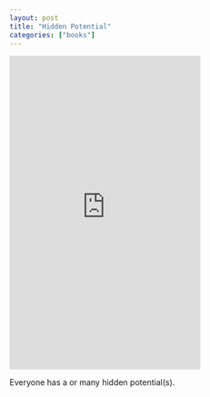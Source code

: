 ```yaml
---
layout: post
title: "Hidden Potential"
categories: ["books"]
---
```


<iframe type="text/html" sandbox="allow-scripts allow-same-origin allow-popups" width="336" height="550" frameborder="0" allowfullscreen style="max-width:100%" src="https://read.amazon.com/kp/card?asin=B0C5LN1BCM&preview=inline&linkCode=kpe&ref_=cm_sw_r_kb_dp_45EB4GF9WMX9B5JAV48Z" ></iframe>

Everyone has a or many hidden potential(s).
